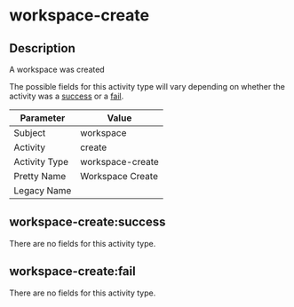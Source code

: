 workspace-create
================

Description
-----------
A workspace was created

The possible fields for this activity type will vary depending on whether the activity was a [success](#workspace-createsuccess) or a [fail](#workspace-createfail).

| Parameter     | Value            |
| ------------- | ---------------- |
| Subject       | workspace        |
| Activity      | create           |
| Activity Type | workspace-create |
| Pretty Name   | Workspace Create |
| Legacy Name   |                  |

workspace-create:success
------------------------

There are no fields for this activity type.


workspace-create:fail
---------------------

There are no fields for this activity type.
